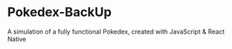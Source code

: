 # Pokedex-BackUp
A simulation of a fully functional Pokedex, created with JavaScript &amp; React Native
